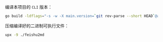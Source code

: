 编译本项目的 `CLI` 版本：

```bash
go build -ldflags="-s -w -X main.version=`git rev-parse --short HEAD`@amd64-linux" -o ./feishu2md cmd/*.go
```

压缩编译好的二进制可执行文件：

```bash
upx -9 ./feishu2md
```

